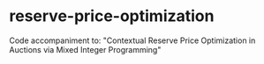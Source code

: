 # reserve-price-optimization
Code accompaniment to: "Contextual Reserve Price Optimization in Auctions via Mixed Integer Programming"
